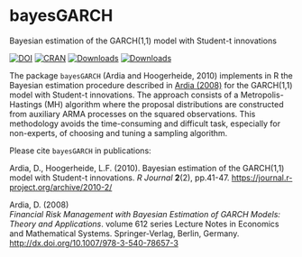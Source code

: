 # bayesGARCH

Bayesian estimation of the GARCH(1,1) model with Student-t innovations

[![DOI](https://zenodo.org/badge/59887397.svg)](https://zenodo.org/badge/latestdoi/59887397)
[![CRAN](http://www.r-pkg.org/badges/version/bayesGARCH)](https://cran.r-project.org/package=bayesGARCH) 
[![Downloads](http://cranlogs.r-pkg.org/badges/bayesGARCH?color=brightgreen)](http://www.r-pkg.org/pkg/bayesGARCH)
[![Downloads](http://cranlogs.r-pkg.org/badges/grand-total/bayesGARCH?color=brightgreen)](http://www.r-pkg.org/pkg/bayesGARCH)

The package `bayesGARCH` (Ardia and Hoogerheide, 2010) implements in R the Bayesian estimation procedure described 
in [Ardia (2008)](http://dx.doi.org/10.1007/978-3-540-78657-3) for the GARCH(1,1) model with Student-t innovations.
The approach consists of a Metropolis-Hastings (MH) algorithm where the proposal distributions
are constructed from auxiliary ARMA processes on the squared observations. This methodology 
avoids the time-consuming and difficult task, especially for non-experts, of choosing and tuning 
a sampling algorithm. 

Please cite `bayesGARCH` in publications:

Ardia, D., Hoogerheide, L.F. (2010).
Bayesian estimation of the GARCH(1,1) model with Student-t innovations.
_R Journal_ **2**(2), pp.41-47.
https://journal.r-project.org/archive/2010-2/

Ardia, D. (2008)  
_Financial Risk Management with Bayesian Estimation of GARCH Models: Theory and Applications_. 
volume 612 series Lecture Notes in Economics and Mathematical Systems. Springer-Verlag, Berlin, Germany.
http://dx.doi.org/10.1007/978-3-540-78657-3